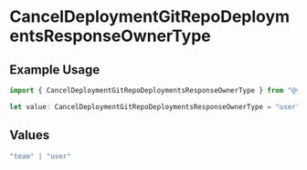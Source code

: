 # CancelDeploymentGitRepoDeploymentsResponseOwnerType

## Example Usage

```typescript
import { CancelDeploymentGitRepoDeploymentsResponseOwnerType } from "@vercel/sdk/models/canceldeploymentop.js";

let value: CancelDeploymentGitRepoDeploymentsResponseOwnerType = "user";
```

## Values

```typescript
"team" | "user"
```
